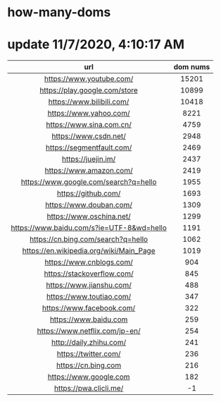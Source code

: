 # how-many-doms

# update 11/7/2020, 4:10:17 AM

url | dom nums
:-: | :-:
https://www.youtube.com/ | 15201
https://play.google.com/store | 10899
https://www.bilibili.com/ | 10418
https://www.yahoo.com/ | 8221
https://www.sina.com.cn/ | 4759
https://www.csdn.net/ | 2948
https://segmentfault.com/ | 2469
https://juejin.im/ | 2437
https://www.amazon.com/ | 2419
https://www.google.com/search?q=hello | 1955
https://github.com/ | 1693
https://www.douban.com/ | 1309
https://www.oschina.net/ | 1299
https://www.baidu.com/s?ie=UTF-8&wd=hello | 1191
https://cn.bing.com/search?q=hello | 1062
https://en.wikipedia.org/wiki/Main_Page | 1019
https://www.cnblogs.com/ | 904
https://stackoverflow.com/ | 845
https://www.jianshu.com/ | 488
https://www.toutiao.com/ | 347
https://www.facebook.com/ | 322
https://www.baidu.com | 259
https://www.netflix.com/jp-en/ | 254
http://daily.zhihu.com/ | 241
https://twitter.com/ | 236
https://cn.bing.com | 216
https://www.google.com | 182
https://pwa.clicli.me/ | -1
